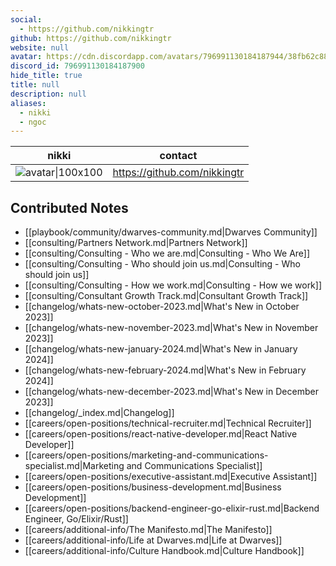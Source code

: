 ```yaml
---
social: 
  - https://github.com/nikkingtr
github: https://github.com/nikkingtr
website: null
avatar: https://cdn.discordapp.com/avatars/796991130184187944/38fb62c883ac41d5781bda6b6c1142a8
discord_id: 796991130184187900
hide_title: true
title: null
description: null
aliases: 
  - nikki
  - ngoc
---
```

<div class="profile"/>

| nikki                                                                                                      | contact                      |
| ---------------------------------------------------------------------------------------------------------- | ---------------------------- |
| ![avatar\|100x100](https://cdn.discordapp.com/avatars/796991130184187944/38fb62c883ac41d5781bda6b6c1142a8) | https://github.com/nikkingtr |

## Contributed Notes

- [[playbook/community/dwarves-community.md|Dwarves Community]]
- [[consulting/Partners Network.md|Partners Network]]
- [[consulting/Consulting - Who we are.md|Consulting - Who We Are]]
- [[consulting/Consulting - Who should join us.md|Consulting - Who should join us]]
- [[consulting/Consulting - How we work.md|Consulting - How we work]]
- [[consulting/Consultant Growth Track.md|Consultant Growth Track]]
- [[changelog/whats-new-october-2023.md|What's New in October 2023]]
- [[changelog/whats-new-november-2023.md|What's New in November 2023]]
- [[changelog/whats-new-january-2024.md|What's New in January 2024]]
- [[changelog/whats-new-february-2024.md|What's New in February 2024]]
- [[changelog/whats-new-december-2023.md|What's New in December 2023]]
- [[changelog/_index.md|Changelog]]
- [[careers/open-positions/technical-recruiter.md|Technical Recruiter]]
- [[careers/open-positions/react-native-developer.md|React Native Developer]]
- [[careers/open-positions/marketing-and-communications-specialist.md|Marketing and Communications Specialist]]
- [[careers/open-positions/executive-assistant.md|Executive Assistant]]
- [[careers/open-positions/business-development.md|Business Development]]
- [[careers/open-positions/backend-engineer-go-elixir-rust.md|Backend Engineer, Go/Elixir/Rust]]
- [[careers/additional-info/The Manifesto.md|The Manifesto]]
- [[careers/additional-info/Life at Dwarves.md|Life at Dwarves]]
- [[careers/additional-info/Culture Handbook.md|Culture Handbook]]